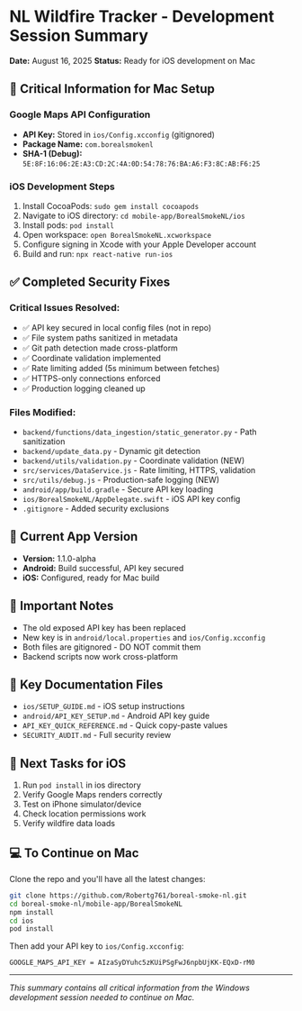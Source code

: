 # NL Wildfire Tracker - Development Session Summary
**Date:** August 16, 2025
**Status:** Ready for iOS development on Mac

## 🔑 Critical Information for Mac Setup

### Google Maps API Configuration
- **API Key:** Stored in `ios/Config.xcconfig` (gitignored)
- **Package Name:** `com.borealsmokenl`
- **SHA-1 (Debug):** `5E:8F:16:06:2E:A3:CD:2C:4A:0D:54:78:76:BA:A6:F3:8C:AB:F6:25`

### iOS Development Steps
1. Install CocoaPods: `sudo gem install cocoapods`
2. Navigate to iOS directory: `cd mobile-app/BorealSmokeNL/ios`
3. Install pods: `pod install`
4. Open workspace: `open BorealSmokeNL.xcworkspace`
5. Configure signing in Xcode with your Apple Developer account
6. Build and run: `npx react-native run-ios`

## ✅ Completed Security Fixes

### Critical Issues Resolved:
- ✅ API key secured in local config files (not in repo)
- ✅ File system paths sanitized in metadata
- ✅ Git path detection made cross-platform
- ✅ Coordinate validation implemented
- ✅ Rate limiting added (5s minimum between fetches)
- ✅ HTTPS-only connections enforced
- ✅ Production logging cleaned up

### Files Modified:
- `backend/functions/data_ingestion/static_generator.py` - Path sanitization
- `backend/update_data.py` - Dynamic git detection
- `backend/utils/validation.py` - Coordinate validation (NEW)
- `src/services/DataService.js` - Rate limiting, HTTPS, validation
- `src/utils/debug.js` - Production-safe logging (NEW)
- `android/app/build.gradle` - Secure API key loading
- `ios/BorealSmokeNL/AppDelegate.swift` - iOS API key config
- `.gitignore` - Added security exclusions

## 📱 Current App Version
- **Version:** 1.1.0-alpha
- **Android:** Build successful, API key secured
- **iOS:** Configured, ready for Mac build

## 🚨 Important Notes
- The old exposed API key has been replaced
- New key is in `android/local.properties` and `ios/Config.xcconfig`
- Both files are gitignored - DO NOT commit them
- Backend scripts now work cross-platform

## 📂 Key Documentation Files
- `ios/SETUP_GUIDE.md` - iOS setup instructions
- `android/API_KEY_SETUP.md` - Android API key guide
- `API_KEY_QUICK_REFERENCE.md` - Quick copy-paste values
- `SECURITY_AUDIT.md` - Full security review

## 🎯 Next Tasks for iOS
1. Run `pod install` in ios directory
2. Verify Google Maps renders correctly
3. Test on iPhone simulator/device
4. Check location permissions work
5. Verify wildfire data loads

## 💻 To Continue on Mac
Clone the repo and you'll have all the latest changes:
```bash
git clone https://github.com/Robertg761/boreal-smoke-nl.git
cd boreal-smoke-nl/mobile-app/BorealSmokeNL
npm install
cd ios
pod install
```

Then add your API key to `ios/Config.xcconfig`:
```
GOOGLE_MAPS_API_KEY = AIzaSyDYuhc5zKUiPSgFwJ6npbUjKK-EQxD-rM0
```

---
*This summary contains all critical information from the Windows development session needed to continue on Mac.*
